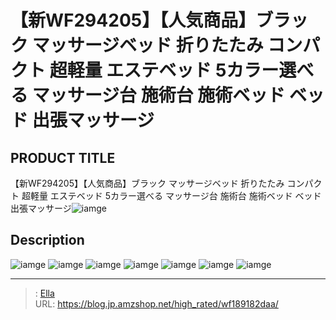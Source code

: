 # 【新WF294205】【人気商品】ブラック マッサージベッド 折りたたみ コンパクト 超軽量 エステベッド 5カラー選べる マッサージ台 施術台 施術ベッド ベッド 出張マッサージ


## PRODUCT TITLE 

【新WF294205】【人気商品】ブラック マッサージベッド 折りたたみ コンパクト 超軽量 エステベッド 5カラー選べる マッサージ台 施術台 施術ベッド ベッド 出張マッサージ![iamge](https://b2bfiles1.gigab2b.cn/image/wkseller/301/20210922_8ff26080ef83de79473026486b3d30de.jpg)

## Description











![iamge](https://b2bfiles1.gigab2b.cn/image/wkseller/301/wf004561/20200327_257f8dbfab20e3c21851d213c10dd355.jpg)
![iamge](https://b2bfiles1.gigab2b.cn/image/wkseller/301/wf004561/20200327_9a4da9896752182ed98efeeef103f01b.jpg)
![iamge](https://b2bfiles1.gigab2b.cn/image/wkseller/301/wf004561/20200827_137a6489b01684dc186eb5c1605a6624.jpg)
![iamge](https://b2bfiles1.gigab2b.cn/image/wkseller/301/wf004561/20200827_6fc4c6ad53608223f1d032895f55821c.jpg)
![iamge](https://b2bfiles1.gigab2b.cn/image/wkseller/301/wf004561/20200827_811526ab9ccd4d913d2f9ad35045a27a.JPG)
![iamge](https://b2bfiles1.gigab2b.cn/image/wkseller/301/wf004561/20200827_c68066703168afca6d9ab7f987fc5590.jpg)
![iamge](https://b2bfiles1.gigab2b.cn/image/wkseller/301/20210922_4404ff4162355ed3311e94b500ed3d2a.jpg)


---

> : [Ella](https://blog.jp.amzshop.net/)  
> URL: https://blog.jp.amzshop.net/high_rated/wf189182daa/  

